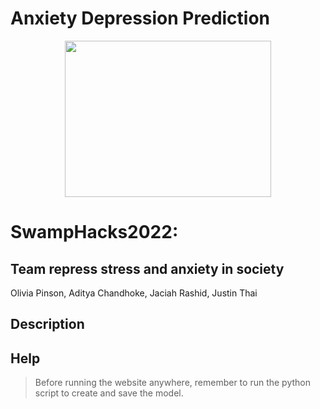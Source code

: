 # Anxiety Depression Prediction

<p align="center">
  <img src=https://i.pinimg.com/564x/0b/95/71/0b9571c3e9328a52e56531208c436307.jpg width="330" height="250">
</p>

# SwampHacks2022: 
## Team repress stress and anxiety in society
Olivia Pinson, Aditya Chandhoke, Jaciah Rashid, Justin Thai

## Description

## Help
> Before running the website anywhere, remember to run the python script to create and save the model.
